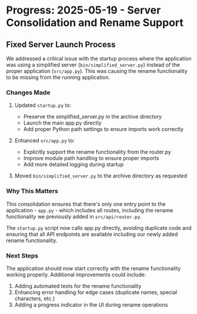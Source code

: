 # Progress: 2025-05-19 - Server Consolidation and Rename Support

## Fixed Server Launch Process

We addressed a critical issue with the startup process where the application was using a simplified server (`bin/simplified_server.py`) instead of the proper application (`src/app.py`). This was causing the rename functionality to be missing from the running application.

### Changes Made

1. Updated `startup.py` to:
   - Preserve the simplified_server.py in the archive directory
   - Launch the main app.py directly
   - Add proper Python path settings to ensure imports work correctly

2. Enhanced `src/app.py` to:
   - Explicitly support the rename functionality from the router.py
   - Improve module path handling to ensure proper imports
   - Add more detailed logging during startup

3. Moved `bin/simplified_server.py` to the archive directory as requested

### Why This Matters

This consolidation ensures that there's only one entry point to the application - `app.py` - which includes all routes, including the rename functionality we previously added in `src/api/router.py`. 

The `startup.py` script now calls app.py directly, avoiding duplicate code and ensuring that all API endpoints are available including our newly added rename functionality.

### Next Steps

The application should now start correctly with the rename functionality working properly. Additional improvements could include:

1. Adding automated tests for the rename functionality
2. Enhancing error handling for edge cases (duplicate names, special characters, etc.)
3. Adding a progress indicator in the UI during rename operations
